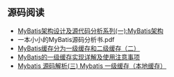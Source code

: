 



## 源码阅读 ##
  * [MyBatis架构设计及源代码分析系列(一):MyBatis架构](https://www.cnblogs.com/mengheng/p/3739610.html)  
  * 一本小小的MyBatis源码分析书.pdf
  * [MyBatis缓存分为一级缓存和二级缓存（二）](https://blog.csdn.net/u014756827/article/details/52754750)
  * [MyBatis的一级缓存实现详解及使用注意事项](https://blog.csdn.net/u012621115/article/details/50998619)
  * [Mybatis 源码解析(三) Mybatis 一级缓存（本地缓存）](https://blog.csdn.net/u013076044/article/details/89739192)
